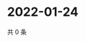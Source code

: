 # 2022-01-24

共 0 条

<!-- BEGIN WEIBO -->
<!-- 最后更新时间 Mon Jan 24 2022 03:10:44 GMT+0800 (China Standard Time) -->

<!-- END WEIBO -->
